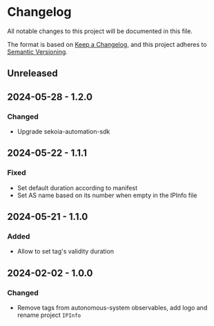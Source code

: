 # Changelog

All notable changes to this project will be documented in this file.

The format is based on [Keep a Changelog](https://keepachangelog.com/en/1.0.0/),
and this project adheres to [Semantic Versioning](https://semver.org/spec/v2.0.0.html).

## Unreleased

## 2024-05-28 - 1.2.0

### Changed

- Upgrade sekoia-automation-sdk

## 2024-05-22 - 1.1.1

### Fixed

- Set default duration according to manifest
- Set AS name based on its number when empty in the IPInfo file

## 2024-05-21 - 1.1.0

### Added

- Allow to set tag's validity duration

## 2024-02-02 - 1.0.0

### Changed

- Remove tags from autonomous-system observables, add logo and rename project `IPInfo`
